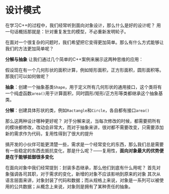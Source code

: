 # 设计模式

在学习C++的过程中，我们经常听到面向对象设计，那么什么是好的设计呢？
用一句话概括那就是：针对重复发生的模型，不必重新发明轮子。

在面对一个很复杂的问题时，我们希望把它变得更加简单。那么有什么方式能够让我们的方法更加简单呢？

**分解与抽象**
让我们通过几个简单的C++案例来展示这两种思维的应用：

假设现在有一个几何形状的面积计算，例如矩形面积，正方形面积，圆形面积等。
那我们可以如何做呢？

**抽象**：创建一个抽象基类`Shape`，用于定义所有几何形状的通用接口，这个类将有一个纯虚函数`area()`用于计算面积，同时圆形/矩形/正方形等类都继承这个抽象基类。


**分解**：创建具体形状的类，例如`Ractangle`和`Circle`，各自都有接口`area()`

那么这两种设计哪种更好呢？
对于分解来说，当每次修改的时候，都需要把所有的模块都修改，改动会非常大，而对于抽象来讲，很对都不需要改变，只需要添加新的需求作为代码，复用性得到了很大的提升

搞开发的小伙伴可能更清楚一些，需求是一个经常变化的东西，那么我们总是需要有一些稳定的东西去抵抗变化，那是什么呢？——复用性，**面向对象最大的优势便是在于能够抵御很多变化**

在面向对象中我们经常提到：封装多态继承，那么他们到底有什么用呢？
首先对象强调各司其职，对于需求的变化，新增的对象不应该影响到原来的对象
其次从语言层面来讲，对象封装了代码和数据；而从规格上来说，对象是一系列可以被使用的公共数据；从概念上来说，对象则是拥有了某种责任的抽象。